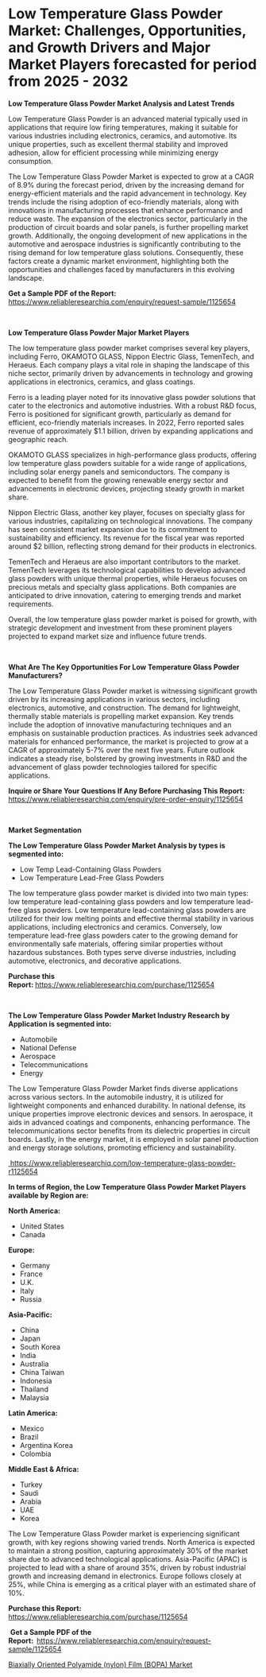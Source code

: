 <p><h1>Low Temperature Glass Powder Market: Challenges, Opportunities, and Growth Drivers and Major Market Players forecasted for period from 2025 - 2032</h1></p><p><strong>Low Temperature Glass Powder Market Analysis and Latest Trends</strong></p>
<p><p>Low Temperature Glass Powder is an advanced material typically used in applications that require low firing temperatures, making it suitable for various industries including electronics, ceramics, and automotive. Its unique properties, such as excellent thermal stability and improved adhesion, allow for efficient processing while minimizing energy consumption. </p><p>The Low Temperature Glass Powder Market is expected to grow at a CAGR of 8.9% during the forecast period, driven by the increasing demand for energy-efficient materials and the rapid advancement in technology. Key trends include the rising adoption of eco-friendly materials, along with innovations in manufacturing processes that enhance performance and reduce waste. The expansion of the electronics sector, particularly in the production of circuit boards and solar panels, is further propelling market growth. Additionally, the ongoing development of new applications in the automotive and aerospace industries is significantly contributing to the rising demand for low temperature glass solutions. Consequently, these factors create a dynamic market environment, highlighting both the opportunities and challenges faced by manufacturers in this evolving landscape.</p></p>
<p><strong>Get a Sample PDF of the Report:&nbsp;</strong> <a href="https://www.reliableresearchiq.com/enquiry/request-sample/1125654?utm_campaign=2752&utm_medium=2&utm_source=Github&utm_content=ia&utm_term=02042025&utm_id=low-temperature-glass-powder">https://www.reliableresearchiq.com/enquiry/request-sample/1125654</a></p>
<p>&nbsp;</p>
<p><strong>Low Temperature Glass Powder Major Market Players</strong></p>
<p><p>The low temperature glass powder market comprises several key players, including Ferro, OKAMOTO GLASS, Nippon Electric Glass, TemenTech, and Heraeus. Each company plays a vital role in shaping the landscape of this niche sector, primarily driven by advancements in technology and growing applications in electronics, ceramics, and glass coatings.</p><p>Ferro is a leading player noted for its innovative glass powder solutions that cater to the electronics and automotive industries. With a robust R&D focus, Ferro is positioned for significant growth, particularly as demand for efficient, eco-friendly materials increases. In 2022, Ferro reported sales revenue of approximately $1.1 billion, driven by expanding applications and geographic reach.</p><p>OKAMOTO GLASS specializes in high-performance glass products, offering low temperature glass powders suitable for a wide range of applications, including solar energy panels and semiconductors. The company is expected to benefit from the growing renewable energy sector and advancements in electronic devices, projecting steady growth in market share.</p><p>Nippon Electric Glass, another key player, focuses on specialty glass for various industries, capitalizing on technological innovations. The company has seen consistent market expansion due to its commitment to sustainability and efficiency. Its revenue for the fiscal year was reported around $2 billion, reflecting strong demand for their products in electronics.</p><p>TemenTech and Heraeus are also important contributors to the market. TemenTech leverages its technological capabilities to develop advanced glass powders with unique thermal properties, while Heraeus focuses on precious metals and specialty glass applications. Both companies are anticipated to drive innovation, catering to emerging trends and market requirements.</p><p>Overall, the low temperature glass powder market is poised for growth, with strategic development and investment from these prominent players projected to expand market size and influence future trends.</p></p>
<p>&nbsp;</p>
<p><strong>What Are The Key Opportunities For Low Temperature Glass Powder Manufacturers?</strong></p>
<p><p>The Low Temperature Glass Powder market is witnessing significant growth driven by its increasing applications in various sectors, including electronics, automotive, and construction. The demand for lightweight, thermally stable materials is propelling market expansion. Key trends include the adoption of innovative manufacturing techniques and an emphasis on sustainable production practices. As industries seek advanced materials for enhanced performance, the market is projected to grow at a CAGR of approximately 5-7% over the next five years. Future outlook indicates a steady rise, bolstered by growing investments in R&D and the advancement of glass powder technologies tailored for specific applications.</p></p>
<p><strong>Inquire or Share Your Questions If Any Before Purchasing This Report:</strong> <a href="https://www.reliableresearchiq.com/enquiry/pre-order-enquiry/1125654?utm_campaign=2752&utm_medium=2&utm_source=Github&utm_content=ia&utm_term=02042025&utm_id=low-temperature-glass-powder">https://www.reliableresearchiq.com/enquiry/pre-order-enquiry/1125654</a></p>
<p>&nbsp;</p>
<p><strong>Market Segmentation</strong></p>
<p><strong>The Low Temperature Glass Powder Market Analysis by types is segmented into:</strong></p>
<p><ul><li>Low Temp Lead-Containing Glass Powders</li><li>Low Temperature Lead-Free Glass Powders</li></ul></p>
<p><p>The low temperature glass powder market is divided into two main types: low temperature lead-containing glass powders and low temperature lead-free glass powders. Low temperature lead-containing glass powders are utilized for their low melting points and effective thermal stability in various applications, including electronics and ceramics. Conversely, low temperature lead-free glass powders cater to the growing demand for environmentally safe materials, offering similar properties without hazardous substances. Both types serve diverse industries, including automotive, electronics, and decorative applications.</p></p>
<p><strong>Purchase this Report:&nbsp;</strong><a href="https://www.reliableresearchiq.com/purchase/1125654?utm_campaign=2752&utm_medium=2&utm_source=Github&utm_content=ia&utm_term=02042025&utm_id=low-temperature-glass-powder">https://www.reliableresearchiq.com/purchase/1125654</a></p>
<p>&nbsp;</p>
<p><strong>The Low Temperature Glass Powder Market Industry Research by Application is segmented into:</strong></p>
<p><ul><li>Automobile</li><li>National Defense</li><li>Aerospace</li><li>Telecommunications</li><li>Energy</li></ul></p>
<p><p>The Low Temperature Glass Powder Market finds diverse applications across various sectors. In the automobile industry, it is utilized for lightweight components and enhanced durability. In national defense, its unique properties improve electronic devices and sensors. In aerospace, it aids in advanced coatings and components, enhancing performance. The telecommunications sector benefits from its dielectric properties in circuit boards. Lastly, in the energy market, it is employed in solar panel production and energy storage solutions, promoting efficiency and sustainability.</p></p>
<p><a href="https://www.reliableresearchiq.com/low-temperature-glass-powder-r1125654?utm_campaign=2752&utm_medium=2&utm_source=Github&utm_content=ia&utm_term=02042025&utm_id=low-temperature-glass-powder">&nbsp;https://www.reliableresearchiq.com/low-temperature-glass-powder-r1125654</a></p>
<p><strong>In terms of Region, the Low Temperature Glass Powder Market Players available by Region are:</strong></p>
<p>
    <p> <strong> North America: </strong>
        <ul>
            <li>United States</li>
            <li>Canada</li>
        </ul>
        </p> 
    <p> <strong> Europe: </strong>
        <ul>
            <li>Germany</li>
            <li>France</li>
            <li>U.K.</li>
            <li>Italy</li>
            <li>Russia</li>
        </ul>
        </p> 
    <p> <strong> Asia-Pacific: </strong>
        <ul>
            <li>China</li>
            <li>Japan</li>
            <li>South Korea</li>
            <li>India</li>
            <li>Australia</li>
            <li>China Taiwan</li>
            <li>Indonesia</li>
            <li>Thailand</li>
            <li>Malaysia</li>
        </ul>
        </p> 
    <p> <strong> Latin America: </strong>
        <ul>
            <li>Mexico</li>
            <li>Brazil</li>
            <li>Argentina Korea</li>
            <li>Colombia</li>
        </ul>
        </p> 
    <p> <strong> Middle East & Africa: </strong>
        <ul>
            <li>Turkey</li>
            <li>Saudi</li>
            <li>Arabia</li>
            <li>UAE</li>
            <li>Korea</li>
        </ul>
    </p>
    </p>
<p><p>The Low Temperature Glass Powder market is experiencing significant growth, with key regions showing varied trends. North America is expected to maintain a strong position, capturing approximately 30% of the market share due to advanced technological applications. Asia-Pacific (APAC) is projected to lead with a share of around 35%, driven by robust industrial growth and increasing demand in electronics. Europe follows closely at 25%, while China is emerging as a critical player with an estimated share of 10%.</p></p>
<p><strong>Purchase this Report: </strong><a href="https://www.reliableresearchiq.com/purchase/1125654?utm_campaign=2752&utm_medium=2&utm_source=Github&utm_content=ia&utm_term=02042025&utm_id=low-temperature-glass-powder">https://www.reliableresearchiq.com/purchase/1125654</a></p>
<p>&nbsp;<strong>Get a Sample PDF of the Report:&nbsp;&nbsp;</strong><a href="https://www.reliableresearchiq.com/enquiry/request-sample/1125654?utm_campaign=2752&utm_medium=2&utm_source=Github&utm_content=ia&utm_term=02042025&utm_id=low-temperature-glass-powder">https://www.reliableresearchiq.com/enquiry/request-sample/1125654</a></p>
<p><strong></strong></p>
<p><p><a href="https://github.com/qetelosooya/Market-Research-Report-List-1/blob/main/biaxially-oriented-polyamide-nylon-film-bopa-market.md?utm_campaign=2752&utm_medium=2&utm_source=Github&utm_content=ia&utm_term=02042025&utm_id=low-temperature-glass-powder">Biaxially Oriented Polyamide (nylon) Film (BOPA) Market</a></p></p>